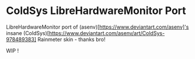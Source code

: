 # ColdSys LibreHardwareMonitor Port

LibreHardwareMonitor port of (asenv)[https://www.deviantart.com/asenv]'s insane (ColdSys)[https://www.deviantart.com/asenv/art/ColdSys-978489383] Rainmeter skin - thanks bro!

WIP !
